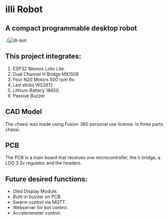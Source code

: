# illi Robot
## A compact programmable desktop robot

./![illi-bot](https://github.com/cassio-hsp/illi/assets/38111232/de7fb6f1-fab4-45f6-9aa5-0e9315f7d976)


## This project integrates:
1. ESP32 Wemos Lolin Lite.
2. Dual Channel H Bridge MX1508
3. Four N20 Motors 500 rpm 6v.
4. Led sticks WS2812
5. Lithium Battery 18650.
6. Passive Buzzer
   


## CAD Model

The chassi was made using Fusion 360 personal use license. Is three parts chassi.



## PCB 
The PCB is a main board that receives one microcontroller, the h bridge, a LDO 3.3v regulator and the headers.


## Future desired functions:
* Oled Display Module.
* Built-in buzzer on PCB.
* Swarm control via MQTT.
* Webserver for bot control.
* Accelerometer control.
